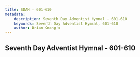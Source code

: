 ```yaml
---
title: SDAH - 601-610
metadata:
    description: Seventh Day Adventist Hymnal - 601-610
    keywords: Seventh Day Adventist Hymnal, 601-610
    author: Brian Onang'o
---
```



## Seventh Day Adventist Hymnal - 601-610
  